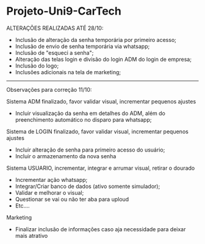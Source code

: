 # Projeto-Uni9-CarTech

ALTERAÇÕES REALIZADAS ATÉ 28/10:  

- Inclusão de alteração da senha temporária por primeiro acesso;
- Inclusão de envio de senha temporária via whatsapp;
- Inclusão de "esqueci a senha";
- Alteração das telas login e divisão do login ADM do login de empresa;
- Inclusão do logo;
- Inclusões adicionais na tela de marketing;

----------------------------------------------------------
Observações para correção 11/10:

Sistema ADM finalizado, favor validar visual, incrementar pequenos ajustes
- Incluir visualização da senha em detalhes do ADM, além do preenchimento automático no disparo para whatsapp;

Sistema de LOGIN finalizado, favor validar visual, incrementar pequenos ajustes
- Incluir alteração de senha para primeiro acesso do usuário;
- Incluir o armazenamento da nova senha

Sistema USUARIO, incrementar, integrar e arrumar visual, retirar o dourado
- Incrementar ação whatsapp;
- Integrar/Criar banco de dados (ativo somente simulador);
- Validar e melhorar o visual;
- Questionar se vai ou não ter aba para uploud
- Etc....

Marketing 
- Finalizar inclusão de informações caso aja necessidade para deixar mais atrativo
